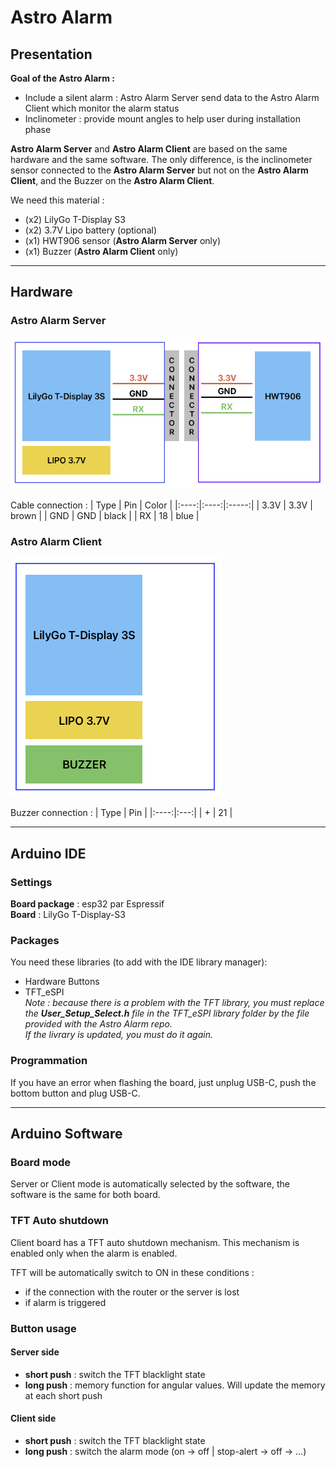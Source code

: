 # Astro Alarm

## Presentation

**Goal of the Astro Alarm :**
- Include a silent alarm : Astro Alarm Server send data to the Astro Alarm Client which monitor the alarm status
- Inclinometer : provide mount angles to help user during installation phase

**Astro Alarm Server** and **Astro Alarm Client** are based on the same hardware and the same software. The only difference, is the inclinometer sensor connected to the **Astro Alarm Server** but not on the **Astro Alarm Client**, and the Buzzer on the **Astro Alarm Client**.

We need this material :
- (x2) LilyGo T-Display S3
- (x2) 3.7V Lipo battery (optional)
- (x1) HWT906 sensor (**Astro Alarm Server** only)
- (x1) Buzzer (**Astro Alarm Client** only)


---
## Hardware
### Astro Alarm Server
![](README/image.png)

Cable connection :
| Type | Pin  | Color |
|:----:|:----:|:-----:|
| 3.3V | 3.3V | brown |
| GND  | GND  | black |
| RX   | 18   | blue  |
### Astro Alarm Client
![](README/image%202.png)

Buzzer connection :
| Type | Pin |
|:----:|:---:|
| +    | 21  |

---
## Arduino IDE

### Settings
**Board package** : esp32 par Espressif  
**Board** : LilyGo T-Display-S3

### Packages
You need these libraries (to add with the IDE library manager):
- Hardware Buttons
- TFT_eSPI  
  *Note : because there is a problem with the TFT library, you must replace the **User_Setup_Select.h** file in the TFT_eSPI library folder by the file provided with the Astro Alarm repo.  
  If the livrary is updated, you must do it again.*

### Programmation
If you have an error when flashing the board, just unplug USB-C, push the bottom button and plug USB-C.


---
## Arduino Software

### Board mode
Server or Client mode is automatically selected by the software, the software is the same for both board.

### TFT Auto shutdown
Client board has a TFT auto shutdown mechanism. This mechanism is enabled only when the alarm is enabled.  

TFT will be automatically switch to ON in these conditions :
- if the connection with the router or the server is lost
- if alarm is triggered

### Button usage
#### Server side
- **short push** : switch the TFT blacklight state
- **long push** : memory function for angular values. Will update the memory at each short push

#### Client side
- **short push** : switch the TFT blacklight state
- **long push** : switch the alarm mode (on -> off | stop-alert -> off -> …)
